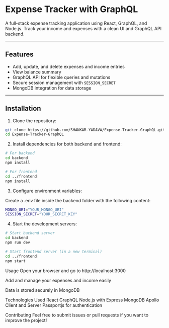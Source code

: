# Expense Tracker with GraphQL

A full-stack expense tracking application using React, GraphQL, and Node.js. Track your income and expenses with a clean UI and GraphQL API backend.

---

## Features

- Add, update, and delete expenses and income entries
- View balance summary
- GraphQL API for flexible queries and mutations
- Secure session management with `SESSION_SECRET`
- MongoDB integration for data storage

---

## Installation

1. Clone the repository:

```bash
git clone https://github.com/SHANKAR-YADAVA/Expense-Tracker-GraphQL.git
cd Expense-Tracker-GraphQL
```

2. Install dependencies for both backend and frontend:

```bash
# For backend
cd backend
npm install

# For frontend
cd ../frontend
npm install
```

3. Configure environment variables:

Create a .env file inside the backend folder with the following content:

```bash
MONGO_URI="YOUR_MONGO_URI"
SESSION_SECRET="YOUR_SECRET_KEY"
```

4. Start the development servers:

```bash
# Start backend server
cd backend
npm run dev

# Start frontend server (in a new terminal)
cd ../frontend
npm start
```

Usage
Open your browser and go to http://localhost:3000

Add and manage your expenses and income easily

Data is stored securely in MongoDB

Technologies Used
React
GraphQL
Node.js with Express
MongoDB
Apollo Client and Server
Passportjs for authentication

Contributing
Feel free to submit issues or pull requests if you want to improve the project!